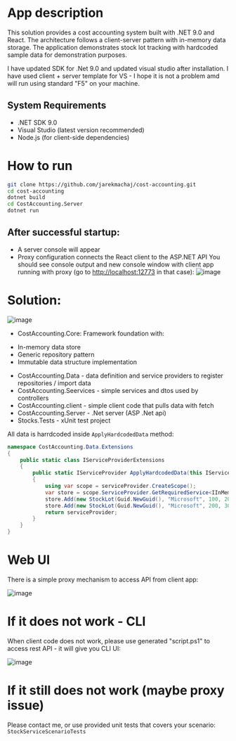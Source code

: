 # App description
This solution provides a cost accounting system built with .NET 9.0 and React. The architecture follows a client-server pattern with in-memory data storage. The application demonstrates stock lot tracking with hardcoded sample data for demonstration purposes.

I have updated SDK for .Net 9.0 and updated visual studio after installation. I have used client + server template for VS - I hope it is not a problem amd will run using standard "F5" on your machine.

## System Requirements
* .NET SDK 9.0
* Visual Studio (latest version recommended)
* Node.js (for client-side dependencies)

# How to run 
```bash
git clone https://github.com/jarekmachaj/cost-accounting.git
cd cost-accounting
dotnet build
cd CostAccounting.Server
dotnet run
```
## After successful startup:
* A server console will appear
* Proxy configuration connects the React client to the ASP.NET API
You should see console output and new console window with client app running with proxy (go to [http://localhost:12773](https://localhost:12773/) in that case):
![image](https://github.com/user-attachments/assets/f99a8be1-473b-463b-bb07-2ecfac993879)


# Solution:

![image](https://github.com/user-attachments/assets/6b856822-848b-456a-b924-a7d780ef505c)

* CostAccounting.Core:
Framework foundation with:
- In-memory data store
- Generic repository pattern
- Immutable data structure implementation
* CostAccounting.Data - data definition and service providers to register repositories / import data
* CostAccounting.Seervices - simple services and dtos used by controllers
* CostAccounting.client -  simple client code that pulls data with fetch
* CostAccounting.Server - .Net server (ASP .Net api)
* Stocks.Tests - xUnit test project


All data is harrdcoded inside `ApplyHardcodedData` method:

```csharp
namespace CostAccounting.Data.Extensions
{
    public static class IServiceProviderExtensions
    {
        public static IServiceProvider ApplyHardcodedData(this IServiceProvider serviceProvider)
        {
            using var scope = serviceProvider.CreateScope();
            var store = scope.ServiceProvider.GetRequiredService<IInMemoryDataStore<StockLot, Guid>>();
            store.Add(new StockLot(Guid.NewGuid(), "Microsoft", 100, 20, new DateTime(2024, 04, 1)));
            store.Add(new StockLot(Guid.NewGuid(), "Microsoft", 200, 30, new DateTime(2024, 04, 2)));
            return serviceProvider;
        }
    }
}
```

# Web UI
There is a simple proxy mechanism to access API from client app:

![image](https://github.com/user-attachments/assets/4d1e971b-e2b3-4533-8604-1aadd7531757)


# If it does not work - CLI
When client code does not work, please use generated "script.ps1" to access rest API - it will give you CLI UI:

![image](https://github.com/user-attachments/assets/ca6ee9c9-5629-4e76-abfc-d13c894edd71)

# If it still does not work (maybe proxy issue)
Please contact me, or use provided unit tests that covers your scenario:
`StockServiceScenarioTests`
